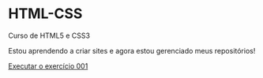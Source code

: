 # HTML-CSS
 Curso de HTML5 e CSS3

Estou aprendendo a criar sites e agora estou gerenciado meus repositórios!


<a href="https://funkyeahbr.github.io/HTML-CSS/ex001/index.html">Executar o exercício 001 </a>